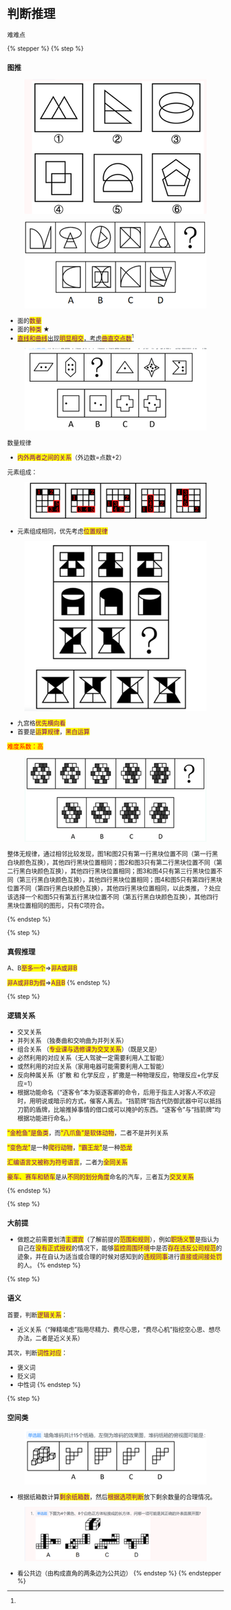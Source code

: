 # 判断推理

难难点



{% stepper %}
{% step %}
### 图推

<figure><img src="../.gitbook/assets/image (1).png" alt=""><figcaption></figcaption></figure>

<figure><img src="../.gitbook/assets/image (3).png" alt=""><figcaption></figcaption></figure>



* 面的<mark style="color:purple;">数量</mark>
* 面的<mark style="color:purple;">种类</mark> ★
* [<mark style="color:purple;">直线和曲线</mark>出现<mark style="color:purple;">明显相交</mark>，考虑<mark style="color:purple;">曲直交点数</mark>](#user-content-fn-1)[^1]

<figure><img src="../.gitbook/assets/image (6).png" alt=""><figcaption></figcaption></figure>

数量规律

* <mark style="color:purple;">内外两者之间的关系</mark>（外边数=点数+2）

元素组成：

<figure><img src="../.gitbook/assets/image (2).png" alt=""><figcaption></figcaption></figure>

* 元素组成相同，优先考虑<mark style="color:purple;">位置规律</mark>

<figure><img src="../.gitbook/assets/image (4).png" alt=""><figcaption></figcaption></figure>

* 九宫格<mark style="color:purple;">优先横向看</mark>
* 首要是<mark style="color:purple;">运算规律</mark>，<mark style="color:purple;">黑白运算</mark>

<mark style="color:red;">难度系数：高</mark>

<figure><img src="../.gitbook/assets/image (7).png" alt=""><figcaption></figcaption></figure>

整体无规律，通过相邻比较发现，图1和图2只有第一行黑块位置不同（第一行黑白块颜色互换），其他四行黑块位置相同；图2和图3只有第二行黑块位置不同（第二行黑白块颜色互换），其他四行黑块位置相同；图3和图4只有第三行黑块位置不同（第三行黑白块颜色互换），其他四行黑块位置相同；图4和图5只有第四行黑块位置不同（第四行黑白块颜色互换），其他四行黑块位置相同，以此类推，？处应该选择一个和图5只有第五行黑块位置不同（第五行黑白块颜色互换），其他四行黑块位置相同的图形，只有C项符合。


{% endstep %}

{% step %}
### 真假推理

A、B<mark style="color:purple;">至多一个</mark>=><mark style="color:purple;">非A或非B</mark>

<mark style="color:purple;">非A或非B为假</mark>=><mark style="color:purple;">A且B</mark>
{% endstep %}

{% step %}
### 逻辑关系

* 交叉关系
* 并列关系 （独奏曲和交响曲为并列关系）
* 组合关系 （<mark style="color:purple;">专业课与选修课为交叉关系</mark>）（既是又是）
* 必然利用的对应关系（无人驾驶一定需要利用人工智能）
* 或然利用的对应关系（家用电器可能需要利用人工智能）
* 反向种属关系（扩散 和 化学反应 ，扩撒是一种物理反应，物理反应+化学反应=1）
* 根据功能命名（“逐客令”本为驱逐客卿的命令，后用于指主人对客人不欢迎时，用明说或暗示的方式，催客人离去。“挡箭牌”指古代防御武器中可以抵挡刀箭的盾牌，比喻推掉事情的借口或可以掩护的东西。“逐客令”与“挡箭牌”均根据功能进行命名。）

<mark style="color:purple;">“金枪鱼”是鱼类</mark>，而<mark style="color:purple;">“八爪鱼”是软体动物</mark>，二者不是并列关系

<mark style="color:purple;">“变色龙”</mark>是一种<mark style="color:purple;">爬行动物</mark>，<mark style="color:purple;">“霸王龙”</mark>是一种<mark style="color:purple;">恐龙</mark>

<mark style="color:purple;">汇编语言又被称为符号语言</mark>，二者为<mark style="color:purple;">全同关系</mark>

<mark style="color:purple;">豪车、赛车和轿车</mark>是从<mark style="color:purple;">不同的划分角度</mark>命名的汽车，三者互为<mark style="color:purple;">交叉关系</mark>


{% endstep %}

{% step %}
### 大前提

* 做题之前需要划清<mark style="color:purple;">主谓宾</mark>（了解前提的<mark style="color:purple;">范围和规则</mark>），例如<mark style="color:purple;">职场义警</mark>是指认为自己在<mark style="color:purple;">没有正式授权</mark>的情况下，能够<mark style="color:purple;">监控周围环境</mark>中是否<mark style="color:purple;">存在违反公司规范</mark>的迹象，并在自认为适当或合理的时候对感知到的<mark style="color:purple;">违规同事</mark>进行<mark style="color:purple;">直接或间接处罚</mark>的人。
{% endstep %}

{% step %}
### 语义

首要，判断<mark style="color:purple;">逻辑关系</mark>：

* 近义关系（“殚精竭虑”指用尽精力、费尽心思，“费尽心机”指挖空心思、想尽办法，二者是近义关系）

其次，判断<mark style="color:purple;">词性对应</mark>：

* 褒义词
* 贬义词
* 中性词
{% endstep %}

{% step %}
### 空间类

<figure><img src="../.gitbook/assets/image (5).png" alt=""><figcaption></figcaption></figure>

* 根据纸箱数计算<mark style="color:purple;">剩余纸箱数</mark>，然后<mark style="color:purple;">根据选项判断</mark>放下剩余数量的合理情况。

<figure><img src="../.gitbook/assets/image.png" alt=""><figcaption></figcaption></figure>

* 看公共边（由构成直角的两条边为公共边）
{% endstep %}
{% endstepper %}

[^1]: 
